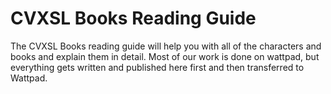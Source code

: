 # CVXSL Books Reading Guide
The CVXSL Books reading guide will help you with all of the characters and books and explain them in detail. Most of our work is done on wattpad, but everything gets written and published here first and then transferred to Wattpad.
